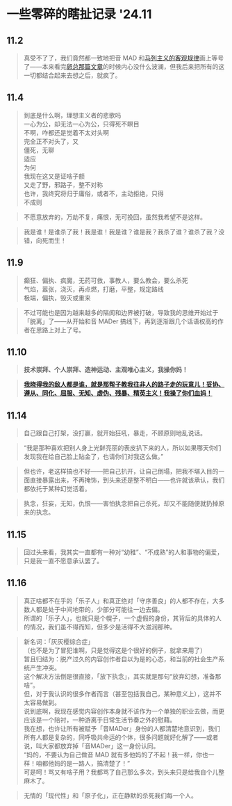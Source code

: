 # 一些零碎的瞎扯记录 '24.11

## 11.2

> 真受不了了，我们竟然都一致地把音 MAD 和[马列主义的客观规律](https://baike.baidu.com/item/%E5%AF%B9%E7%AB%8B%E7%BB%9F%E4%B8%80/298557)画上等号了——本来看完[卵总那篇文章](https://www.bilibili.com/opus/991838605848608776)的时候内心没什么波澜，但我后来把所有的这一切都结合起来去想之后，就疯了。

## 11.4

> 到底是什么啊，理想主义者的悲歌吗<br>
一心为公，却无法一心为公，只得死不瞑目<br>
不啊，咋都还是觉着不太对头啊<br>
完全正不对头了，又<br>
僵死，无聊<br>
适应<br>
为何<br>
我现在这又是证啥子额<br>
又走了野，邪路子，整不对称<br>
也许，我终究将归于庸俗，或者不，主动拒绝，只得<br>
不成则

> 不愿意放弃的，万劫不复，痛恨，无可挽回，虽然我希望不是这样。

> 我是谁！是谁杀了我！我是谁！我是谁？谁是我？我杀了谁？谁杀了我？没错，向死而生！

## 11.9

> 癫狂、偏执、疯魔，无药可救，事教人，要么教会，要么杀死<br>
气焰，嚣张，浇灭，再点燃，打磨，平整，规定路线<br>
极端，偏执，毁灭或重来

> 不过可能也是因为越来越多的隔阂和边界被打破，导致我的思维开始过于「脱离」了——从开始和音 MADer 搞线下，再到逐渐跟几个话语权高的作者在思路上对上了号。

## 11.10

> **技术崇拜、个人崇拜、造神运动、主观唯心主义，我操你妈！**

> [**我晓得我的敌人都是谁，就是那帮子教我往非人的路子走的玩意儿！妥协、遵从、同化、屈服、无知、虚伪、残暴、精英主义！我操了你们血妈！**](https://music.163.com/#/song?id=18831022)

## 11.14

> 自己跟自己打架，没打赢，就开始狂吼，暴走，不顾原则地乱说话。

> “我是那种喜欢把别人身上光鲜亮丽的表皮扒下来的人，所以如果哪天你们发现我在给自己脸上贴金了，也请你们对我这么做。”

> 但也许，老这样搞也不好——把自己扒开，让自己倒塌，把我不堪入目的一面直接暴露出来，不再掩饰，到头来还是整不明白——也许就该承认，我们都依托于某种幻觉活着。

> 执念，狂妄，无知，仇恨——害怕执念把自己杀死，却又不能随便就扔掉原来的执念。

## 11.15

> 回过头来看，我其实一直都有一种对“幼稚”、“不成熟”的人和事物的偏爱，只是我一直不愿意承认罢了。

## 11.16

> 真正啥都不在乎的「乐子人」和真正绝对「守序善良」的人都不存在，大多数人都是处于中间地带的，少部分可能往一边去偏。<br>
所谓的「乐子人」，也就只是个幌子，一个虚假的身份，其背后的具体的人的情况，我们虽不得而知，但多少是活得不大滋润那种。

> 新名词：「灰灰樱综合症」<br>
（也不是为了冒犯谁啊，只是觉得这是个很好的例子，就拿来用了）<br>
暂且归结为：脱产过久的内容创作者自以为是的心态，和当前的社会生产系统产生冲突。<br>
这个解决方法倒是很直接，「放下执念」，其实就是那句“放弃幻想，准备那啥”。<br>
但，对于我认识的很多作者而言（甚至包括我自己，某种意义上），这并不太容易做到。<br>
说到底啊，我现在感觉内容创作本身就不该作为一个单独的职业去做，而更应该是一个陪衬，一种游离于日常生活节奏之外的慰藉。<br>
我在想，也许让所有被赋予「音MADer」身份的人都清楚地意识到，我们所有人都是复杂的，同呼吸共命运的个体，很多问题就好化解了——或者说，叫大家都放弃掉「音MADer」这一身份认同。<br>
“妈的，不要认为自己做音 MAD 就有多他妈的了不起！我一样，你也一样！咱都他妈的是一路人，搞清楚了！”<br>
可是呵！骂又有啥子用？我都骂了自己那么多次，到头来只是给我自个儿整麻木了。

> 无情的「现代性」和「原子化」，正在静默的杀死我们每一个人。
